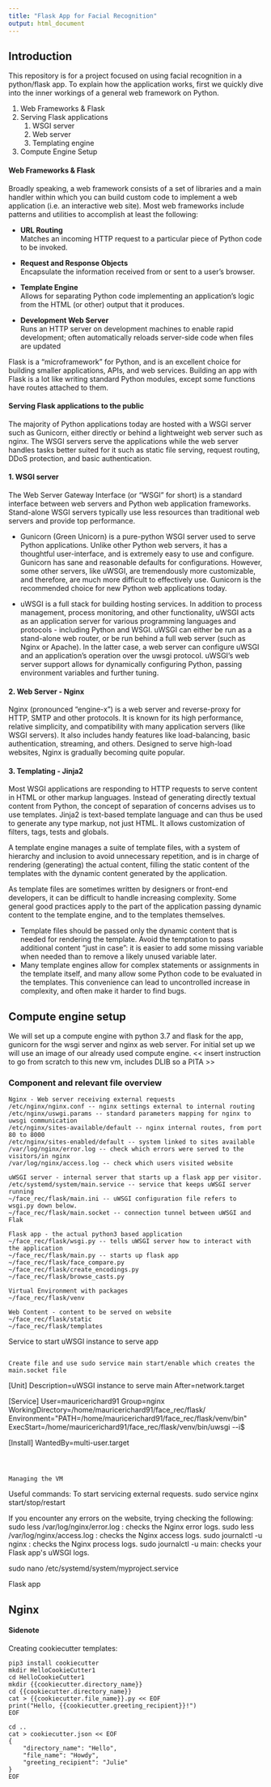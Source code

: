 ```yaml
---
title: "Flask App for Facial Recognition"
output: html_document
---
```


## Introduction
This repository is for a project focused on using facial recognition in a python/flask app.
To explain how the application works, first we quickly dive into the inner workings of a general web framework on Python.

1. Web Frameworks & Flask  
2. Serving Flask applications
   1. WSGI server
   2. Web server
   3. Templating engine
3. Compute Engine Setup 

#### Web Frameworks & Flask
Broadly speaking, a web framework consists of a set of libraries and a main handler within which you can build custom code to implement a web application (i.e. an interactive web site). Most web frameworks include patterns and utilities to accomplish at least the following:

* **URL Routing**  
Matches an incoming HTTP request to a particular piece of Python code to be invoked.

* **Request and Response Objects**   
Encapsulate the information received from or sent to a user’s browser.

* **Template Engine**  
Allows for separating Python code implementing an application’s logic from the HTML (or other) output that it produces.

* **Development Web Server**  
Runs an HTTP server on development machines to enable rapid development; often automatically reloads server-side code when files are updated

Flask is a “microframework” for Python, and is an excellent choice for building smaller applications, APIs, and web services.
Building an app with Flask is a lot like writing standard Python modules, except some functions have routes attached to them.

#### Serving Flask applications to the public  
The majority of Python applications today are hosted with a WSGI server such as Gunicorn, either directly or behind a lightweight web server such as nginx. The WSGI servers serve the applications while the web server handles tasks better suited for it such as static file serving, request routing, DDoS protection, and basic authentication.

#### 1.  WSGI server
The Web Server Gateway Interface (or “WSGI” for short) is a standard interface between web servers and Python web application frameworks. Stand-alone WSGI servers typically use less resources than traditional web servers and provide top performance.

* Gunicorn (Green Unicorn) is a pure-python WSGI server used to serve Python applications. Unlike other Python web servers, it has a thoughtful user-interface, and is extremely easy to use and configure. Gunicorn has sane and reasonable defaults for configurations. However, some other servers, like uWSGI, are tremendously more customizable, and therefore, are much more difficult to effectively use. Gunicorn is the recommended choice for new Python web applications today.

* uWSGI is a full stack for building hosting services. In addition to process management, process monitoring, and other functionality, uWSGI acts as an application server for various programming languages and protocols - including Python and WSGI. uWSGI can either be run as a stand-alone web router, or be run behind a full web server (such as Nginx or Apache). In the latter case, a web server can configure uWSGI and an application’s operation over the uwsgi protocol. uWSGI’s web server support allows for dynamically configuring Python, passing environment variables and further tuning.

#### 2. Web Server - Nginx
Nginx (pronounced “engine-x”) is a web server and reverse-proxy for HTTP, SMTP and other protocols. It is known for its high performance, relative simplicity, and compatibility with many application servers (like WSGI servers). It also includes handy features like load-balancing, basic authentication, streaming, and others. Designed to serve high-load websites, Nginx is gradually becoming quite popular.

#### 3. Templating - Jinja2
Most WSGI applications are responding to HTTP requests to serve content in HTML or other markup languages. Instead of generating directly textual content from Python, the concept of separation of concerns advises us to use templates. Jinja2 is text-based template language and can thus be used to generate any type markup, not just HTML. It allows customization of filters, tags, tests and globals.

A template engine manages a suite of template files, with a system of hierarchy and inclusion to avoid unnecessary repetition, and is in charge of rendering (generating) the actual content, filling the static content of the templates with the dynamic content generated by the application.

As template files are sometimes written by designers or front-end developers, it can be difficult to handle increasing complexity.
Some general good practices apply to the part of the application passing dynamic content to the template engine, and to the templates themselves.
*  Template files should be passed only the dynamic content that is needed for rendering the template. Avoid the temptation to pass additional content “just in case”: it is easier to add some missing variable when needed than to remove a likely unused variable later.
*  Many template engines allow for complex statements or assignments in the template itself, and many allow some Python code to be evaluated in the templates. This convenience can lead to uncontrolled increase in complexity, and often make it harder to find bugs.

## Compute engine setup

We will set up a compute engine with python 3.7 and flask for the app, gunicorn for the wsgi server and nginx as web server.
For initial set up we will use an image of our already used compute engine. << insert instruction to go from scratch to this new vm, includes DLIB so a PITA >>


### Component and relevant file overview

```
Nginx - Web server receiving external requests
/etc/nginx/nginx.conf -- nginx settings external to internal routing
/etc/nginx/uswgi.params -- standard parameters mapping for nginx to uwsgi communication
/etc/nginx/sites-available/default -- nginx internal routes, from port 80 to 8000
/etc/nginx/sites-enabled/default -- system linked to sites available
/var/log/nginx/error.log -- check which errors were served to the visitors/in nginx 
/var/log/nginx/access.log -- check which users visited website

uWSGI server - internal server that starts up a flask app per visitor.
/etc/systemd/system/main.service -- service that keeps uWSGI server running
~/face_rec/flask/main.ini -- uWSGI configuration file refers to wsgi.py down below.
~/face_rec/flask/main.socket -- connection tunnel between uWSGI and Flak

Flask app - the actual python3 based application
~/face_rec/flask/wsgi.py -- tells uWSGI server how to interact with the application
~/face_rec/flask/main.py -- starts up flask app
~/face_rec/flask/face_compare.py
~/face_rec/flask/create_encodings.py
~/face_rec/flask/browse_casts.py

Virtual Environment with packages
~/face_rec/flask/venv

Web Content - content to be served on website
~/face_rec/flask/static
~/face_rec/flask/templates
```







Service to start uWSGI instance to serve app
```

Create file and use sudo service main start/enable which creates the main.socket file

```
[Unit]
Description=uWSGI instance to serve main
After=network.target

[Service]
User=mauricerichard91
Group=nginx
WorkingDirectory=/home/mauricerichard91/face_rec/flask/
Environment="PATH=/home/mauricerichard91/face_rec/flask/venv/bin"
ExecStart=/home/mauricerichard91/face_rec/flask/venv/bin/uwsgi --i$

[Install]
WantedBy=multi-user.target
```



Managing the VM

```
Useful commands:
To start servicing external requests. 
sudo service nginx start/stop/restart

If you encounter any errors on the website, trying checking the following:
sudo less /var/log/nginx/error.log : checks the Nginx error logs.
sudo less /var/log/nginx/access.log : checks the Nginx access logs.
sudo journalctl -u nginx : checks the Nginx process logs.
sudo journalctl -u main: checks your Flask app's uWSGI logs.

sudo nano /etc/systemd/system/myproject.service



Flask app 



## Nginx






#### Sidenote 
Creating cookiecutter templates:
```
pip3 install cookiecutter
mkdir HelloCookieCutter1
cd HelloCookieCutter1
mkdir {{cookiecutter.directory_name}}
cd {{cookiecutter.directory_name}}
cat > {{cookiecutter.file_name}}.py << EOF
print("Hello, {{cookiecutter.greeting_recipient}}!")
EOF
```
```
cd ..
cat > cookiecutter.json << EOF
{
    "directory_name": "Hello",
    "file_name": "Howdy",
    "greeting_recipient": "Julie"
}
EOF
```
```

